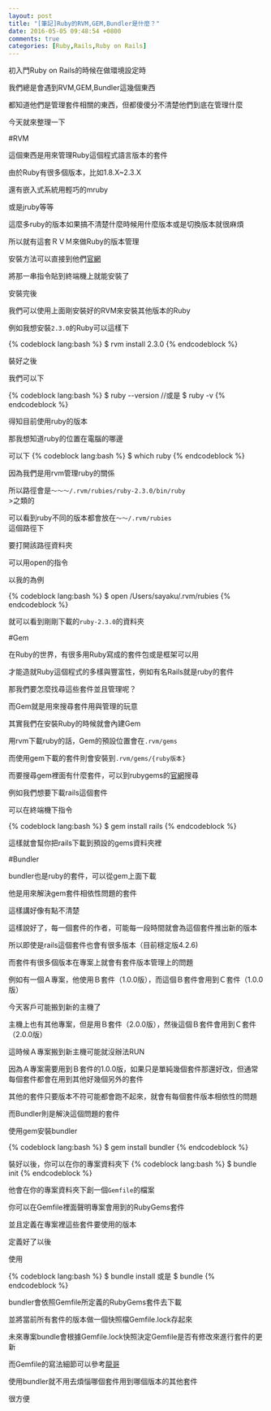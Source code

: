 ```yaml
---
layout: post
title: "[筆記]Ruby的RVM,GEM,Bundler是什麼？"
date: 2016-05-05 09:48:54 +0800
comments: true
categories: [Ruby,Rails,Ruby on Rails]
---
```

初入門Ruby on Rails的時候在做環境設定時

我們總是會遇到RVM,GEM,Bundler這幾個東西

都知道他們是管理套件相關的東西，但都傻傻分不清楚他們到底在管理什麼

今天就來整理一下

<!--more-->

#RVM

這個東西是用來管理Ruby這個程式語言版本的套件

由於Ruby有很多個版本，比如1.8.X~2.3.X 

還有嵌入式系統用輕巧的mruby

或是jruby等等

這麼多ruby的版本如果搞不清楚什麼時候用什麼版本或是切換版本就很麻煩

所以就有這套ＲＶＭ來做Ruby的版本管理

安裝方法可以直接到他們[官網](https://rvm.io/)

將那一串指令貼到終端機上就能安裝了

安裝完後

我們可以使用上面剛安裝好的RVM來安裝其他版本的Ruby

例如我想安裝<code>2.3.0</code>的Ruby可以這樣下

{% codeblock lang:bash %}
    $ rvm install 2.3.0
{% endcodeblock %}

裝好之後

我們可以下

{% codeblock lang:bash %}
    $ ruby --version
    //或是
    $ ruby -v
{% endcodeblock %}

得知目前使用ruby的版本

那我想知道ruby的位置在電腦的哪邊

可以下
{% codeblock lang:bash %}
    $ which ruby
{% endcodeblock %}

因為我們是用rvm管理ruby的關係

所以路徑會是<code>～～～/.rvm/rubies/ruby-2.3.0/bin/ruby </code>>之類的

可以看到ruby不同的版本都會放在<code>～～/.rvm/rubies </code>這個路徑下

要打開該路徑資料夾

可以用open的指令

以我的為例

{% codeblock lang:bash %}
    $ open /Users/sayaku/.rvm/rubies
{% endcodeblock %}

就可以看到剛剛下載的<code>ruby-2.3.0</code>的資料夾





#Gem

在Ruby的世界，有很多用Ruby寫成的套件包或是框架可以用

才能造就Ruby這個程式的多樣與豐富性，例如有名Rails就是ruby的套件

那我們要怎麼找尋這些套件並且管理呢？

而Gem就是用來搜尋套件用與管理的玩意

其實我們在安裝Ruby的時候就會內建Gem

用rvm下載ruby的話，Gem的預設位置會在<code>.rvm/gems</code>

而使用gem下載的套件則會安裝到<code>.rvm/gems/{ruby版本}</code>

而要搜尋gem裡面有什麼套件，可以到rubygems的[官網](https://rubygems.org/)搜尋

例如我們想要下載rails這個套件

可以在終端機下指令

{% codeblock lang:bash %}
    $ gem install rails
{% endcodeblock %}

這樣就會幫你把rails下載到預設的gems資料夾裡




#Bundler

bundler也是ruby的套件，可以從gem上面下載

他是用來解決gem套件相依性問題的套件

這樣講好像有點不清楚

這樣說好了，每一個套件的作者，可能每一段時間就會為這個套件推出新的版本

所以即使是rails這個套件也會有很多版本（目前穩定版4.2.6)

而套件有很多個版本在專案上就會有套件版本管理上的問題

例如有一個Ａ專案，他使用Ｂ套件（1.0.0版），而這個Ｂ套件會用到Ｃ套件（1.0.0版）

今天客戶可能搬到新的主機了

主機上也有其他專案，但是用Ｂ套件（2.0.0版），然後這個Ｂ套件會用到Ｃ套件（2.0.0版）

這時候Ａ專案搬到新主機可能就沒辦法RUN

因為Ａ專案需要用到Ｂ套件的1.0.0版，如果只是單純幾個套件那還好改，但通常每個套件都會在用到其他好幾個另外的套件

其他的套件只要版本不符可能都會跑不起來，就會有每個套件版本相依性的問題

而Bundler則是解決這個問題的套件

使用gem安裝bundler

{% codeblock lang:bash %}
    $ gem install bundler
{% endcodeblock %}

裝好以後，你可以在你的專案資料夾下
{% codeblock lang:bash %}
    $ bundle init
{% endcodeblock %}

他會在你的專案資料夾下創一個<code>Gemfile</code>的檔案

你可以在Gemfile裡面聲明專案會用到的RubyGems套件

並且定義在專案裡這些套件要使用的版本

定義好了以後

使用

{% codeblock lang:bash %}
    $ bundle install
    或是
    $ bundle
{% endcodeblock %}

bundler會依照Gemfile所定義的RubyGems套件去下載

並將當前所有套件的版本做一個快照檔Gemfile.lock存起來

未來專案bundle會根據Gemfile.lock快照決定Gemfile是否有修改來進行套件的更新

而Gemfile的寫法細節可以參考[龍哥](http://kaochenlong.com/2016/05/02/gemfile/)

使用bundler就不用去煩惱哪個套件用到哪個版本的其他套件

很方便




